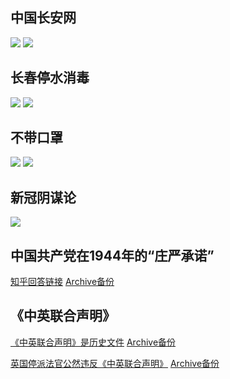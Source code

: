 ## 中国长安网

![](中国长安网1.jpg)
![](中国长安网2.jpg)

## 长春停水消毒

![](长春辟谣停水消毒.jpg)
![](长春停水消毒.jpg)

## 不带口罩

![](不带口罩-中国人.jpg)
![](不带口罩-外国人.jpg)

## 新冠阴谋论

![](男子造谣病毒来自美生化实验室被拘.png)

## 中国共产党在1944年的“庄严承诺”

[知乎回答链接](https://www.zhihu.com/question/524178445/answer/2414579443) [Archive备份](https://archive.ph/2a7c5)

## 《中英联合声明》

[《中英联合声明》是历史文件](https://world.huanqiu.com/article/9CaKrnK3P6v) [Archive备份](https://archive.ph/https://world.huanqiu.com/article/9CaKrnK3P6v)

[英国停派法官公然违反《中英联合声明》](https://china.huanqiu.com/article/47POAjEvZh0) [Archive备份](https://archive.ph/https://china.huanqiu.com/article/47POAjEvZh0)
